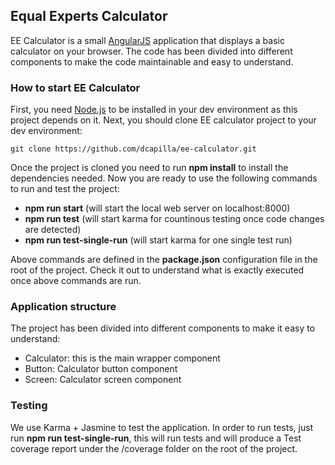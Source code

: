 
## Equal Experts Calculator

EE Calculator is a small [AngularJS](http://angularjs.org/) application that displays a basic calculator on your browser. The code has been divided into different components to make the code maintainable and easy to understand.

### How to start EE Calculator

First, you need [Node.js](https://nodejs.org/) to be installed in your dev environment as this project depends on it. Next, you should clone EE calculator project to your dev environment:
    
    git clone https://github.com/dcapilla/ee-calculator.git
    
Once the project is cloned you need to run **npm install** to install the dependencies needed. Now you are ready to use the following commands to run and test the project:

- **npm run start** (will start the local web server on localhost:8000)
- **npm run test** (will start karma for countinous testing once code changes are detected)
- **npm run test-single-run** (will start karma for one single test run)

Above commands are defined in the **package.json** configuration file in the root of the project. Check it out to understand what is exactly executed once above commands are run.

### Application structure

The project has been divided into different components to make it easy to understand:
- Calculator: this is the main wrapper component
- Button: Calculator button component
- Screen: Calculator screen component

### Testing
    
We use Karma + Jasmine to test the application. In order to run tests, just run **npm run test-single-run**, this will run tests and will produce a Test coverage report under the /coverage folder on the root of the project.
